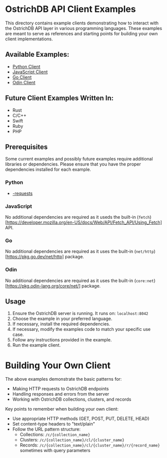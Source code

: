 # OstrichDB API Client Examples

This directory contains example clients demonstrating how to interact with the OstrichDB API layer in various programming languages. These examples are meant to serve as references and starting points for building your own client implementations.

## Available Examples:

- [Python Client](./examples/python-client.py)
- [JavaScript Client](./examples/js-client.js)
- [Go Client](./examples/go-client.go)
- [Odin Client](./examples/odin-client.odin)

## Future Client Examples Written In:

- Rust
- C/C++
- Swift
- Ruby
- PHP

## Prerequisites
Some current examples and possibly future examples require additional libraries or dependencies.
Please ensure that you have the proper dependencies installed for each example.


### Python
- [-requests](https://pypi.org/project/requests/)

### JavaScript
No additional dependencies are required as it useds the built-in (`fetch`)[https://developer.mozilla.org/en-US/docs/Web/API/Fetch_API/Using_Fetch] API.

### Go
No additional dependencies are required as it uses the built-in (`net/http`)[https://pkg.go.dev/net/http] package.

### Odin
No additional dependencies are required as it uses the built-in (`core:net`)[https://pkg.odin-lang.org/core/net/] package.

## Usage
1. Ensure the OstrichDB server is running. It runs on: `localhost:8042`
2. Choose the example in your preferred language.
3. If necessary, install the required dependencies.
4. If necessary, modify the examples code to match your specific use case.
5. Follow any instructions provided in the example.
6. Run the example client.


# Building Your Own Client
The above examples demonstrate the basic patterns for:
- Making HTTP requests to OstrichDB endpoints
- Handling responses and errors from the server
- Working with OstrichDB collections, clusters, and records

Key points to remember when building your own client:
- Use appropriate HTTP methods (GET, POST, PUT, DELETE, HEAD)
- Set content-type headers to "text/plain"
- Follow the URL pattern structure:
    - Collections: `/c/{collection_name}`
    - Clusters: `/c/{collection_name}/cl/{cluster_name}`
    - Records: `/c/{collection_name}/cl/{cluster_name}/r/{record_name}` sometimes with query parameters
